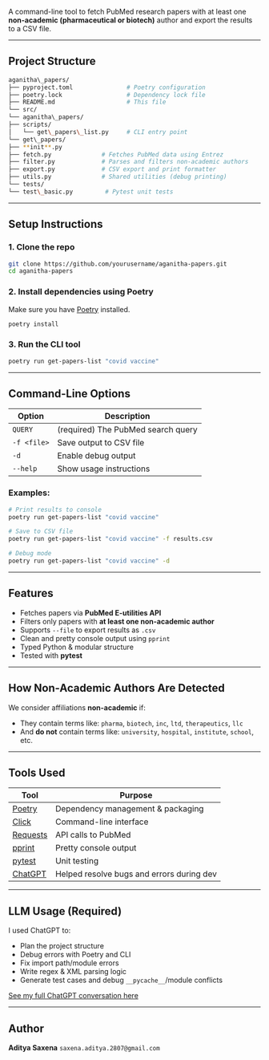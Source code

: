 

A command-line tool to fetch PubMed research papers with at least one **non-academic (pharmaceutical or biotech)** author and export the results to a CSV file.

---

## Project Structure
```bash
aganitha\_papers/
├── pyproject.toml               # Poetry configuration
├── poetry.lock                  # Dependency lock file
├── README.md                    # This file
└── src/
└── aganitha\_papers/
├── scripts/
│   └── get\_papers\_list.py     # CLI entry point
└── get\_papers/
├── **init**.py
├── fetch.py              # Fetches PubMed data using Entrez
├── filter.py             # Parses and filters non-academic authors
├── export.py             # CSV export and print formatter
├── utils.py              # Shared utilities (debug printing)
└── tests/
└── test\_basic.py         # Pytest unit tests
```


---

## Setup Instructions

### 1. Clone the repo

```bash
git clone https://github.com/yourusername/aganitha-papers.git
cd aganitha-papers
````

### 2. Install dependencies using Poetry

Make sure you have [Poetry](https://python-poetry.org/docs/#installation) installed.

```bash
poetry install
```

### 3. Run the CLI tool

```bash
poetry run get-papers-list "covid vaccine"
```

---

## Command-Line Options

| Option      | Description                        |
| ----------- | ---------------------------------- |
| `QUERY`     | (required) The PubMed search query |
| `-f <file>` | Save output to CSV file            |
| `-d`        | Enable debug output                |
| `--help`    | Show usage instructions            |

### Examples:

```bash
# Print results to console
poetry run get-papers-list "covid vaccine"

# Save to CSV file
poetry run get-papers-list "covid vaccine" -f results.csv

# Debug mode
poetry run get-papers-list "covid vaccine" -d
```

---

## Features

* Fetches papers via **PubMed E-utilities API**
* Filters only papers with **at least one non-academic author**
* Supports `--file` to export results as `.csv`
* Clean and pretty console output using `pprint`
* Typed Python & modular structure
* Tested with **pytest**

---

## How Non-Academic Authors Are Detected

We consider affiliations **non-academic** if:

* They contain terms like: `pharma`, `biotech`, `inc`, `ltd`, `therapeutics`, `llc`
* And **do not** contain terms like: `university`, `hospital`, `institute`, `school`, etc.

---

## Tools Used

| Tool                                                    | Purpose                                   |
| ------------------------------------------------------- | ----------------------------------------- |
| [Poetry](https://python-poetry.org/)                    | Dependency management & packaging         |
| [Click](https://click.palletsprojects.com/)             | Command-line interface                    |
| [Requests](https://docs.python-requests.org/)           | API calls to PubMed                       |
| [pprint](https://docs.python.org/3/library/pprint.html) | Pretty console output                     |
| [pytest](https://docs.pytest.org/)                      | Unit testing                              |
| [ChatGPT](https://chat.openai.com/)                     | Helped resolve bugs and errors during dev |

---

## LLM Usage (Required)

I used ChatGPT to:

* Plan the project structure
* Debug errors with Poetry and CLI
* Fix import path/module errors
* Write regex & XML parsing logic
* Generate test cases and debug `__pycache__`/module conflicts

[See my full ChatGPT conversation here]([https://chat.openai.com/share/your-thread-link](https://chatgpt.com/share/6874242a-5a0c-800a-8730-517ef9dd1e09))

---

## Author

**Aditya Saxena**
`saxena.aditya.2807@gmail.com`

